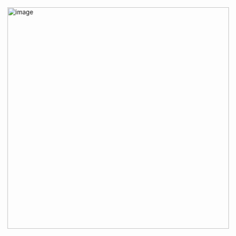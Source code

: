 <img width="500" alt="image" src="https://github.com/user-attachments/assets/c28b400d-b5d9-4435-8f0d-154718f65a6b" />

